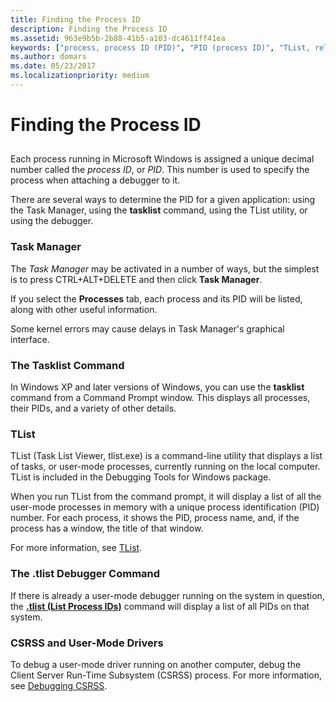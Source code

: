 ```yaml
---
title: Finding the Process ID
description: Finding the Process ID
ms.assetid: 963e9b5b-2b88-41b5-a103-dc4611ff41ea
keywords: ["process, process ID (PID)", "PID (process ID)", "TList, related techniques", "Task Manager"]
ms.author: domars
ms.date: 05/23/2017
ms.localizationpriority: medium
---
```


# Finding the Process ID


## <span id="ddk_finding_the_process_id_dbg"></span><span id="DDK_FINDING_THE_PROCESS_ID_DBG"></span>


Each process running in Microsoft Windows is assigned a unique decimal number called the *process ID*, or *PID*. This number is used to specify the process when attaching a debugger to it.

There are several ways to determine the PID for a given application: using the Task Manager, using the **tasklist** command, using the TList utility, or using the debugger.

### <span id="task_manager"></span><span id="TASK_MANAGER"></span>Task Manager

The *Task Manager* may be activated in a number of ways, but the simplest is to press CTRL+ALT+DELETE and then click **Task Manager**.

If you select the **Processes** tab, each process and its PID will be listed, along with other useful information.

Some kernel errors may cause delays in Task Manager's graphical interface.

### <span id="the_tasklist_command"></span><span id="THE_TASKLIST_COMMAND"></span>The Tasklist Command

In Windows XP and later versions of Windows, you can use the **tasklist** command from a Command Prompt window. This displays all processes, their PIDs, and a variety of other details.

### <span id="tlist"></span><span id="TLIST"></span>TList

TList (Task List Viewer, tlist.exe) is a command-line utility that displays a list of tasks, or user-mode processes, currently running on the local computer. TList is included in the Debugging Tools for Windows package.

When you run TList from the command prompt, it will display a list of all the user-mode processes in memory with a unique process identification (PID) number. For each process, it shows the PID, process name, and, if the process has a window, the title of that window.

For more information, see [TList](tlist.md).

### <span id="the__tlist_debugger_command"></span><span id="THE__TLIST_DEBUGGER_COMMAND"></span>The .tlist Debugger Command

If there is already a user-mode debugger running on the system in question, the [**.tlist (List Process IDs)**](-tlist--list-process-ids-.md) command will display a list of all PIDs on that system.

### <span id="csrss_and_user_mode_drivers"></span><span id="CSRSS_AND_USER_MODE_DRIVERS"></span>CSRSS and User-Mode Drivers

To debug a user-mode driver running on another computer, debug the Client Server Run-Time Subsystem (CSRSS) process. For more information, see [Debugging CSRSS](debugging-csrss.md).

 

 





